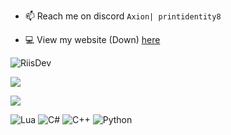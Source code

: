 - 📫 Reach me on discord `Axion| printidentity8`

- 💻 View my website (Down) [here](wwww)

<p align="left"> <img src="https://komarev.com/ghpvc/?username=RiisDev&label=Profile%20views&color=0e75b6&style=for-the-badge" alt="RiisDev" /> </p>
<p><img align="center" src="https://github-readme-stats.vercel.app/api/top-langs/?username=RiisDev&layout=compact&theme=dark"" <a/></p>
<p><img align="center" src="https://github-readme-stats.vercel.app/api?username=RiisDev&show_icons=true&theme=dark"" /></p>

<p align="left">
  <img src="https://img.shields.io/badge/lua-%232C2D72.svg?style=for-the-badge&logo=lua&logoColor=white" alt="Lua"/>
  <img src="https://img.shields.io/badge/c%23-%23239120.svg?style=for-the-badge&logo=c-sharp&logoColor=white" alt="C#"/>
  <img src="https://img.shields.io/badge/c++-%2300599C.svg?style=for-the-badge&logo=c%2B%2B&logoColor=white" alt="C++"/>
  <img src="https://img.shields.io/badge/python-%233776AB.svg?style=for-the-badge&logo=python&logoColor=white" alt="Python"/>
</p>




